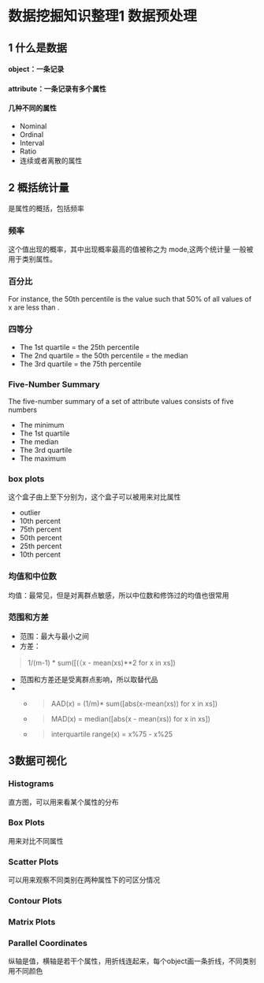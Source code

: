 # 数据挖掘知识整理1 数据预处理

## 1 什么是数据
#### object：一条记录
#### attribute：一条记录有多个属性
#### 几种不同的属性
* Nominal
* Ordinal
* Interval
* Ratio
* 连续或者离散的属性

## 2 概括统计量
是属性的概括，包括频率
### 频率
这个值出现的概率，其中出现概率最高的值被称之为 mode,这两个统计量 一般被用于类别属性。
### 百分比
For instance, the 50th percentile is the value
such that 50% of all values of x are less than .
### 四等分
* The 1st quartile = the 25th percentile
* The 2nd quartile = the 50th percentile = the median
* The 3rd quartile = the 75th percentile
### Five-Number Summary
The five-number summary of a set of attribute
values consists of five numbers
* The minimum
* The 1st quartile
* The median
* The 3rd quartile
* The maximum
### box plots
这个盒子由上至下分别为，这个盒子可以被用来对比属性
+ outlier
+ 10th percent
+ 75th percent
+ 50th percent
+ 25th percent
+ 10th percent
### 均值和中位数
均值：最常见，但是对离群点敏感，所以中位数和修饰过的均值也很常用
### 范围和方差
+ 范围：最大与最小之间
+ 方差：
> 1/(m-1) * sum([(（x - mean(xs)**2 for x in xs])

+ 范围和方差还是受离群点影响，所以取替代品
+ + > AAD(x) = (1/m)* sum([abs(x-mean(xs)) for x in xs])
  + > MAD(x) = median([abs(x - mean(xs)) for x in xs])
  + > interquartile range(x) = x%75 - x%25
## 3数据可视化
### Histograms
直方图，可以用来看某个属性的分布
### Box Plots 
用来对比不同属性
### Scatter Plots
可以用来观察不同类别在两种属性下的可区分情况
### Contour Plots
### Matrix Plots
### Parallel Coordinates
纵轴是值，横轴是若干个属性，用折线连起来，每个object画一条折线，不同类别用不同颜色

